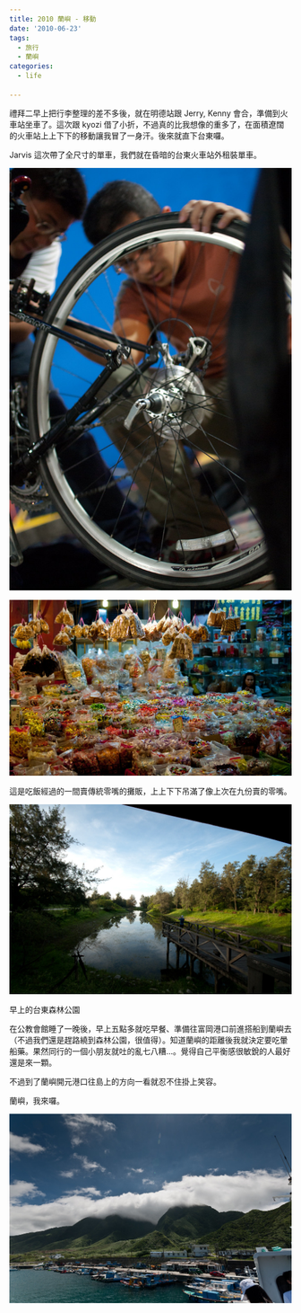 ```yaml
---
title: 2010 蘭嶼 - 移動
date: '2010-06-23'
tags:
  - 旅行
  - 蘭嶼
categories:
  - life

---
```

禮拜二早上把行李整理的差不多後，就在明德站跟 Jerry, Kenny 會合，準備到火車站坐車了。這次跟 kyozi 借了小折，不過真的比我想像的重多了，在面積遼闊的火車站上上下下的移動讓我冒了一身汗。後來就直下台東囉。  
  
Jarvis 這次帶了全尺寸的單車，我們就在昏暗的台東火車站外租裝單車。  
  
[![組裝單車](images/0.jpg)](http://www.flickr.com/photos/yurenju/4727097469/ "Flickr 上 yurenju 的 組裝單車")  
  
  
  
[![路過傳統的零食攤](images/1.jpg)](http://www.flickr.com/photos/yurenju/4727100237/ "Flickr 上 yurenju 的 路過傳統的零食攤")  
  
這是吃飯經過的一間賣傳統零嘴的攤販，上上下下吊滿了像上次在九份賣的零嘴。  
  
[![森林公園裡面的湖](images/2.jpg)](http://www.flickr.com/photos/yurenju/4727102301/ "Flickr 上 yurenju 的 森林公園裡面的湖")  
  
早上的台東森林公園  
  
在公教會館睡了一晚後，早上五點多就吃早餐、準備往富岡港口前進搭船到蘭嶼去（不過我們還是趕路繞到森林公園，很值得）。知道蘭嶼的距離後我就決定要吃暈船藥。果然同行的一個小朋友就吐的亂七八糟…。覺得自己平衡感很敏銳的人最好還是來一顆。  
  
不過到了蘭嶼開元港口往島上的方向一看就忍不住掛上笑容。  
  
蘭嶼，我來囉。  
  
[![超級棒的天氣](images/3.jpg)](http://www.flickr.com/photos/yurenju/4727750202/ "Flickr 上 yurenju 的 超級棒的天氣")